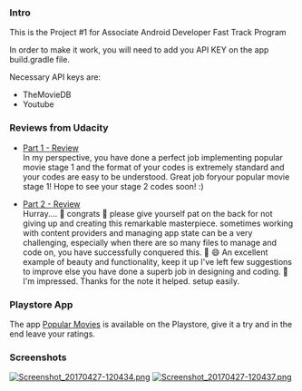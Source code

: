 ### Intro
This is the Project #1 for Associate Android Developer Fast Track Program

In order to make it work, you will need to add you API KEY on the app build.gradle file.

Necessary API keys are:
* TheMovieDB
* Youtube

### Reviews from Udacity 

* [Part 1 - Review](https://review.udacity.com/#!/reviews/368554/shared)<br />
In my perspective, you have done a perfect job implementing popular movie stage 1 and the format of your codes is extremely standard and your codes are easy to be understood. Great job foryour popular movie stage 1! Hope to see your stage 2 codes soon! :)


* [Part 2 - Review](https://review.udacity.com/#!/reviews/475305/shared)<br />
  Hurray.... :tada: congrats :clap: please give yourself pat on the back for not giving up and creating this remarkable masterpiece. sometimes working with content providers and managing app state can be a very challenging, especially when there are so many files to manage and code on, you have successfully conquered this. :clap: :smile:
An excellent example of beauty and functionality, keep it up I've left few suggestions to improve else you have done a superb job in designing and coding. :clap: I'm impressed.
Thanks for the note it helped. setup easily.


### Playstore App
The app [Popular Movies](https://play.google.com/store/apps/details?id=com.udacity.android.popularmovies) is available on the Playstore, give it a try and in the end leave your ratings.

### Screenshots
[![Screenshot_20170427-120434.png](https://s12.postimg.org/i9lh37mt9/Screenshot_20170427-120434.png)](https://postimg.org/image/mvhlbk8c9/)
[![Screenshot_20170427-120437.png](https://s3.postimg.org/vm0quiusz/Screenshot_20170427-120437.png)](https://postimg.org/image/hsce5h27j/)


